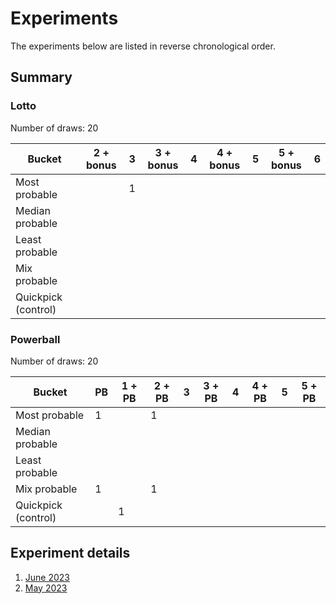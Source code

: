 # Experiments

The experiments below are listed in reverse chronological order.

## Summary

### Lotto

Number of draws:  20

| Bucket              | 2 + bonus | 3 | 3 + bonus | 4 | 4 + bonus | 5 | 5 + bonus | 6 |
| ------------------- | --------- | - | --------- | - | --------- | - | --------- | - |
| Most probable       |           | 1 |           |   |           |   |           |   |
| Median probable     |           |   |           |   |           |   |           |   |
| Least probable      |           |   |           |   |           |   |           |   |
| Mix probable        |           |   |           |   |           |   |           |   |
| Quickpick (control) |           |   |           |   |           |   |           |   |

### Powerball

Number of draws:  20

| Bucket              | PB | 1 + PB | 2 + PB | 3 | 3 + PB | 4 | 4 + PB | 5 | 5 + PB |
| ------------------- | -- | ------ | ------ | - | ------ | - | ------ | - | ------ |
| Most probable       |  1 |        |      1 |   |        |   |        |   |        |
| Median probable     |    |        |        |   |        |   |        |   |        |
| Least probable      |    |        |        |   |        |   |        |   |        |
| Mix probable        |  1 |        |      1 |   |        |   |        |   |        |
| Quickpick (control) |    |      1 |        |   |        |   |        |   |        |

## Experiment details

1. [June 2023](experiments/2023-06.md)
1. [May 2023](experiments/2023-05.md)
